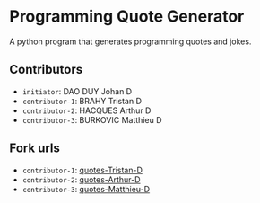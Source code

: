 # Programming Quote Generator

A python program that generates programming quotes and jokes.

## Contributors
- `initiator`: DAO DUY Johan D
- `contributor-1`: BRAHY Tristan D
- `contributor-2`: HACQUES Arthur D
- `contributor-3`: BURKOVIC Matthieu D

## Fork urls
- `contributor-1`: [quotes-Tristan-D](https://github.com/Tristan-gitt/quotes-DAO.DUY-D?organization=Tristan-gitt&organization=Tristan-gitt)
- `contributor-2`: [quotes-Arthur-D](https://github.com/BuIIDOSER/quotes-DAO.DUY-D)
- `contributor-3`: [quotes-Matthieu-D](https://github.com/Bl4ckfox99/quotes-DAO.DUY-D)
